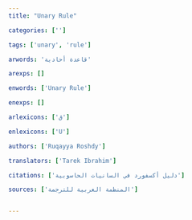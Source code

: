 ```yaml
---
title: "Unary Rule"

categories: ['']

tags: ['unary', 'rule']

arwords: 'قاعدة أحادية'

arexps: []

enwords: ['Unary Rule']

enexps: []

arlexicons: ['ق']

enlexicons: ['U']

authors: ['Ruqayya Roshdy']

translators: ['Tarek Ibrahim']

citations: ['دليل أكسفورد في السانيات الحاسوبية']

sources: ['المنظمة العربية للترجمة']


---
```

